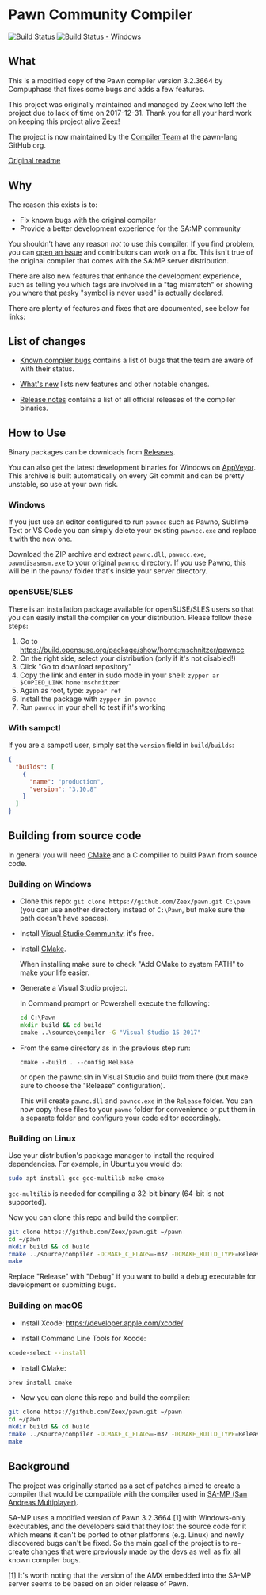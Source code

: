 # Pawn Community Compiler

[![Build Status][build_status]][build]
[![Build Status - Windows][build_status_win]][build_win]

## What

This is a modified copy of the Pawn compiler version 3.2.3664 by Compuphase that
fixes some bugs and adds a few features.

This project was originally maintained and managed by Zeex who left the project
due to lack of time on 2017-12-31. Thank you for all your hard work on keeping
this project alive Zeex!

The project is now maintained by the
[Compiler Team](https://github.com/orgs/pawn-lang/teams/compiler) at the
pawn-lang GitHub org.

[Original readme](readme_compuphase.txt)

## Why

The reason this exists is to:

- Fix known bugs with the original compiler
- Provide a better development experience for the SA:MP community

You shouldn't have any reason _not_ to use this compiler. If you find problem,
you can [open an issue](https://github.com/pawn-lang/compiler/issues) and
contributors can work on a fix. This isn't true of the original compiler that
comes with the SA:MP server distribution.

There are also new features that enhance the development experience, such as
telling you which tags are involved in a "tag mismatch" or showing you where
that pesky "symbol is never used" is actually declared.

There are plenty of features and fixes that are documented, see below for links:

## List of changes

- [Known compiler bugs](https://github.com/pawn-lang/compiler/wiki/Known-compiler-bugs)
  contains a list of bugs that the team are aware of with their status.

- [What's new](https://github.com/pawn-lang/compiler/wiki/What's-new) lists new
  features and other notable changes.

- [Release notes](https://github.com/pawn-lang/compiler/releases) contains a
  list of all official releases of the compiler binaries.

## How to Use

Binary packages can be downloads from
[Releases](https://github.com/pawn-lang/compiler/releases).

You can also get the latest development binaries for Windows on
[AppVeyor](https://ci.appveyor.com/project/pawn-lang/compiler/branch/master/artifacts).
This archive is built automatically on every Git commit and can be pretty
unstable, so use at your own risk.

### Windows

If you just use an editor configured to run `pawncc` such as Pawno, Sublime Text
or VS Code you can simply delete your existing `pawncc.exe` and replace it with
the new one.

Download the ZIP archive and extract `pawnc.dll`, `pawncc.exe`,
`pawndisasmsm.exe` to your original `pawncc` directory. If you use Pawno, this
will be in the `pawno/` folder that's inside your server directory.

### openSUSE/SLES

There is an installation package available for openSUSE/SLES users so that you
can easily install the compiler on your distribution. Please follow these steps:

1.  Go to https://build.opensuse.org/package/show/home:mschnitzer/pawncc
2.  On the right side, select your distribution (only if it's not disabled!)
3.  Click "Go to download repository"
4.  Copy the link and enter in sudo mode in your shell:
    `zypper ar $COPIED_LINK home:mschnitzer`
5.  Again as root, type: `zypper ref`
6.  Install the package with `zypper in pawncc`
7.  Run `pawncc` in your shell to test if it's working

### With sampctl

If you are a sampctl user, simply set the `version` field in `build`/`builds`:

```json
{
  "builds": [
    {
      "name": "production",
      "version": "3.10.8"
    }
  ]
}
```

## Building from source code

In general you will need [CMake](https://cmake.org/) and a C compiller to build
Pawn from source code.

### Building on Windows

- Clone this repo: `git clone https://github.com/Zeex/pawn.git C:\pawn` (you can
  use another directory instead of `C:\Pawn`, but make sure the path doesn't
  have spaces).
- Install [Visual Studio Community](https://www.visualstudio.com/vs/community/),
  it's free.
- Install [CMake](https://cmake.org/).

  When installing make sure to check "Add CMake to system PATH" to make your
  life easier.

- Generate a Visual Studio project.

  In Command promprt or Powershell execute the following:

  ```cmd
  cd C:\Pawn
  mkdir build && cd build
  cmake ..\source\compiler -G "Visual Studio 15 2017"
  ```

- From the same directory as in the previous step run:

  ```
  cmake --build . --config Release
  ```

  or open the pawnc.sln in Visual Studio and build from there (but make sure to
  choose the "Release" configuration).

  This will create `pawnc.dll` and `pawncc.exe` in the `Release` folder. You can
  now copy these files to your `pawno` folder for convenience or put them in a
  separate folder and configure your code editor accordingly.

### Building on Linux

Use your distribution's package manager to install the required dependencies.
For example, in Ubuntu you would do:

```sh
sudo apt install gcc gcc-multilib make cmake
```

`gcc-multilib` is needed for compiling a 32-bit binary (64-bit is not
supported).

Now you can clone this repo and build the compiler:

```sh
git clone https://github.com/Zeex/pawn.git ~/pawn
cd ~/pawn
mkdir build && cd build
cmake ../source/compiler -DCMAKE_C_FLAGS=-m32 -DCMAKE_BUILD_TYPE=Release
make
```

Replace "Release" with "Debug" if you want to build a debug executable for
development or submitting bugs.

### Building on macOS

- Install Xcode: https://developer.apple.com/xcode/

- Install Command Line Tools for Xcode:

```sh
xcode-select --install
```

- Install CMake:

```sh
brew install cmake
```

- Now you can clone this repo and build the compiler:

```sh
git clone https://github.com/Zeex/pawn.git ~/pawn
cd ~/pawn
mkdir build && cd build
cmake ../source/compiler -DCMAKE_C_FLAGS=-m32 -DCMAKE_BUILD_TYPE=Release
make
```

## Background

The project was originally started as a set of patches aimed to create a
compiler that would be compatible with the compiler used in
[SA-MP (San Andreas Multiplayer)](http://sa-mp.com/).

SA-MP uses a modified version of Pawn 3.2.3664 [1] with Windows-only
executables, and the developers said that they lost the source code for it which
means it can't be ported to other platforms (e.g. Linux) and newly discovered
bugs can't be fixed. So the main goal of the project is to re-create changes
that were previously made by the devs as well as fix all known compiler bugs.

[1] It's worth noting that the version of the AMX embedded into the SA-MP server
seems to be based on an older release of Pawn.

[build]: https://travis-ci.org/pawn-lang/compiler
[build_status]: https://travis-ci.org/pawn-lang/compiler.svg?branch=master
[build_win]: https://ci.appveyor.com/project/Southclaws/compiler/branch/master
[build_status_win]:
  https://ci.appveyor.com/api/projects/status/k112tbr1afrkif0n?svg=true
